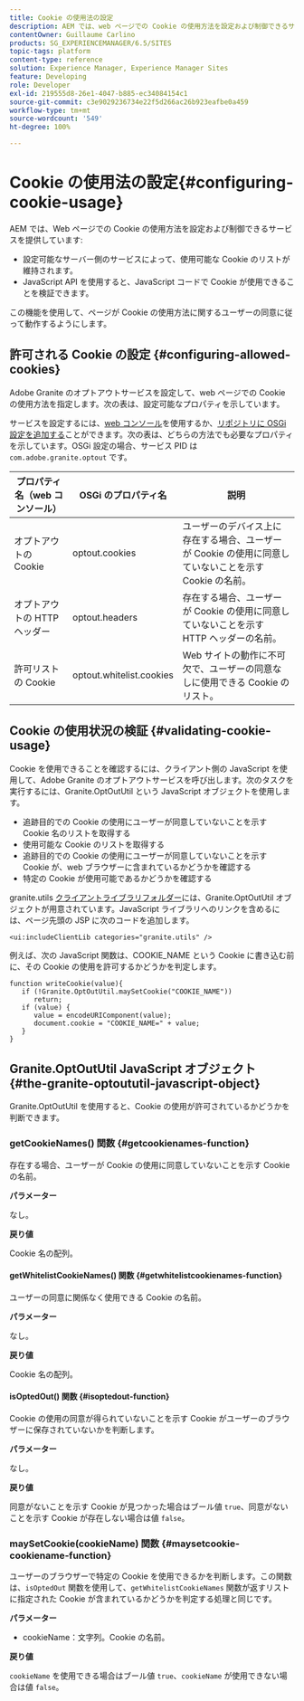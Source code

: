```yaml
---
title: Cookie の使用法の設定
description: AEM では、web ページでの Cookie の使用方法を設定および制御できるサービスが提供されています。
contentOwner: Guillaume Carlino
products: SG_EXPERIENCEMANAGER/6.5/SITES
topic-tags: platform
content-type: reference
solution: Experience Manager, Experience Manager Sites
feature: Developing
role: Developer
exl-id: 219555d8-26e1-4047-b885-ec34084154c1
source-git-commit: c3e9029236734e22f5d266ac26b923eafbe0a459
workflow-type: tm+mt
source-wordcount: '549'
ht-degree: 100%

---
```


# Cookie の使用法の設定{#configuring-cookie-usage}

AEM では、Web ページでの Cookie の使用方法を設定および制御できるサービスを提供しています:

* 設定可能なサーバー側のサービスによって、使用可能な Cookie のリストが維持されます。
* JavaScript API を使用すると、JavaScript コードで Cookie が使用できることを検証できます。

この機能を使用して、ページが Cookie の使用方法に関するユーザーの同意に従って動作するようにします。

## 許可される Cookie の設定 {#configuring-allowed-cookies}

Adobe Granite のオプトアウトサービスを設定して、web ページでの Cookie の使用方法を指定します。次の表は、設定可能なプロパティを示しています。

サービスを設定するには、[web コンソール](/help/sites-deploying/configuring-osgi.md#osgi-configuration-with-the-web-console)を使用するか、[リポジトリに OSGi 設定を追加する](/help/sites-deploying/configuring-osgi.md#adding-a-new-configuration-to-the-repository)ことができます。次の表は、どちらの方法でも必要なプロパティを示しています。OSGi 設定の場合、サービス PID は `com.adobe.granite.optout` です。

| プロパティ名（web コンソール） | OSGi のプロパティ名 | 説明 |
|---|---|---|
| オプトアウトの Cookie | optout.cookies | ユーザーのデバイス上に存在する場合、ユーザーが Cookie の使用に同意していないことを示す Cookie の名前。 |
| オプトアウトの HTTP ヘッダー | optout.headers | 存在する場合、ユーザーが Cookie の使用に同意していないことを示す HTTP ヘッダーの名前。 |
| 許可リストの Cookie | optout.whitelist.cookies | Web サイトの動作に不可欠で、ユーザーの同意なしに使用できる Cookie のリスト。 |

## Cookie の使用状況の検証 {#validating-cookie-usage}

Cookie を使用できることを確認するには、クライアント側の JavaScript を使用して、Adobe Granite のオプトアウトサービスを呼び出します。次のタスクを実行するには、Granite.OptOutUtil という JavaScript オブジェクトを使用します。

* 追跡目的での Cookie の使用にユーザーが同意していないことを示す Cookie 名のリストを取得する
* 使用可能な Cookie のリストを取得する
* 追跡目的での Cookie の使用にユーザーが同意していないことを示す Cookie が、web ブラウザーに含まれているかどうかを確認する
* 特定の Cookie が使用可能であるかどうかを確認する

granite.utils [クライアントライブラリフォルダー](/help/sites-developing/clientlibs.md#referencing-client-side-libraries)には、Granite.OptOutUtil オブジェクトが用意されています。JavaScript ライブラリへのリンクを含めるには、ページ先頭の JSP に次のコードを追加します。

`<ui:includeClientLib categories="granite.utils" />`

例えば、次の JavaScript 関数は、COOKIE_NAME という Cookie に書き込む前に、その Cookie の使用を許可するかどうかを判定します。

```
function writeCookie(value){
   if (!Granite.OptOutUtil.maySetCookie("COOKIE_NAME"))
      return;
   if (value) {
      value = encodeURIComponent(value);
      document.cookie = "COOKIE_NAME=" + value;
   }
}
```

## Granite.OptOutUtil JavaScript オブジェクト {#the-granite-optoututil-javascript-object}

Granite.OptOutUtil を使用すると、Cookie の使用が許可されているかどうかを判断できます。

### getCookieNames() 関数 {#getcookienames-function}

存在する場合、ユーザーが Cookie の使用に同意していないことを示す Cookie の名前。

**パラメーター**

なし。

**戻り値**

Cookie 名の配列。

#### getWhitelistCookieNames() 関数 {#getwhitelistcookienames-function}

ユーザーの同意に関係なく使用できる Cookie の名前。

**パラメーター**

なし。

**戻り値**

Cookie 名の配列。

#### isOptedOut() 関数 {#isoptedout-function}

Cookie の使用の同意が得られていないことを示す Cookie がユーザーのブラウザーに保存されていないかを判断します。

**パラメーター**

なし。

**戻り値**

同意がないことを示す Cookie が見つかった場合はブール値 `true`、同意がないことを示す Cookie が存在しない場合は値 `false`。

### maySetCookie(cookieName) 関数 {#maysetcookie-cookiename-function}

ユーザーのブラウザーで特定の Cookie を使用できるかを判断します。この関数は、`isOptedOut` 関数を使用して、`getWhitelistCookieNames` 関数が返すリストに指定された Cookie が含まれているかどうかを判定する処理と同じです。

**パラメーター**

* cookieName：文字列。Cookie の名前。

**戻り値**

`cookieName` を使用できる場合はブール値 `true`、`cookieName` が使用できない場合は値 `false`。
